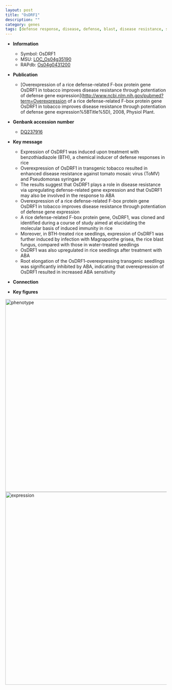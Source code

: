 ```yaml
---
layout: post
title: "OsDRF1"
description: ""
category: genes
tags: [defense response, disease, defense, blast, disease resistance, seedling, root,  ABA ]
---
```


* **Information**  
    + Symbol: OsDRF1  
    + MSU: [LOC_Os04g35190](http://rice.plantbiology.msu.edu/cgi-bin/ORF_infopage.cgi?orf=LOC_Os04g35190)  
    + RAPdb: [Os04g0431200](http://rapdb.dna.affrc.go.jp/viewer/gbrowse_details/irgsp1?name=Os04g0431200)  

* **Publication**  
    + [Overexpression of a rice defense-related F-box protein gene OsDRF1 in tobacco improves disease resistance through potentiation of defense gene expression](http://www.ncbi.nlm.nih.gov/pubmed?term=Overexpression of a rice defense-related F-box protein gene OsDRF1 in tobacco improves disease resistance through potentiation of defense gene expression%5BTitle%5D), 2008, Physiol Plant.

* **Genbank accession number**  
    + [DQ237916](http://www.ncbi.nlm.nih.gov/nuccore/DQ237916)

* **Key message**  
    + Expression of OsDRF1 was induced upon treatment with benzothiadiazole (BTH), a chemical inducer of defense responses in rice
    + Overexpression of OsDRF1 in transgenic tobacco resulted in enhanced disease resistance against tomato mosaic virus (ToMV) and Pseudomonas syringae pv
    + The results suggest that OsDRF1 plays a role in disease resistance via upregulating defense-related gene expression and that OsDRF1 may also be involved in the response to ABA
    + Overexpression of a rice defense-related F-box protein gene OsDRF1 in tobacco improves disease resistance through potentiation of defense gene expression
    + A rice defense-related F-box protein gene, OsDRF1, was cloned and identified during a course of study aimed at elucidating the molecular basis of induced immunity in rice
    + Moreover, in BTH-treated rice seedlings, expression of OsDRF1 was further induced by infection with Magnaporthe grisea, the rice blast fungus, compared with those in water-treated seedlings
    + OsDRF1 was also upregulated in rice seedlings after treatment with ABA
    + Root elongation of the OsDRF1-overexpressing transgenic seedlings was significantly inhibited by ABA, indicating that overexpression of OsDRF1 resulted in increased ABA sensitivity

* **Connection**  

* **Key figures**  
<img src="http://ricencode.github.io/images/OsDRF1.pheno.png" alt="phenotype"  style="width: 600px;"/>

<img src="http://ricencode.github.io/images/OsDRF1.exp.png" alt="expression"  style="width: 600px;"/>


